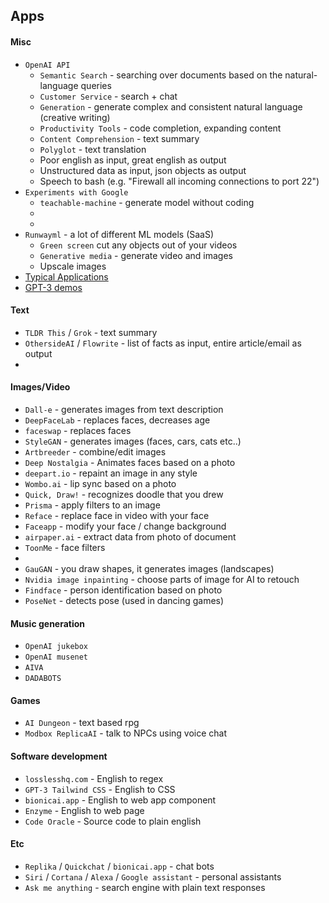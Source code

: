 ## Apps
#### Misc
* `OpenAI API`
    * `Semantic Search` - searching over documents based on the natural-language queries
    * `Customer Service` - search + chat
    * `Generation` - generate complex and consistent natural language (creative writing)
    * `Productivity Tools` - code completion, expanding content
    * `Content Comprehension` - text summary
    * `Polyglot` - text translation
    * Poor english as input, great english as output
    * Unstructured data as input, json objects as output
    * Speech to bash (e.g. "Firewall all incoming connections to port 22")
* `Experiments with Google`
    * `teachable-machine` - generate model without coding
    * 
    * 
* `Runwayml` - a lot of different ML models (SaaS)
    * `Green screen` cut any objects out of your videos
    * `Generative media` - generate video and images
    * Upscale images
* [Typical Applications](https://en.wikipedia.org/wiki/Applications_of_artificial_intelligence)
* [GPT-3 demos](https://gpt3demo.com/)

#### Text
* `TLDR This` / `Grok` - text summary
* `OthersideAI` / `Flowrite` - list of facts as input, entire article/email as output
* 

#### Images/Video
* `Dall-e` - generates images from text description
* `DeepFaceLab` - replaces faces, decreases age
* `faceswap` - replaces faces 
* `StyleGAN` - generates images (faces, cars, cats etc..)
* `Artbreeder` - combine/edit images
* `Deep Nostalgia` - Animates faces based on a photo
* `deepart.io` - repaint an image in any style
* `Wombo.ai` - lip sync based on a photo
* `Quick, Draw!` - recognizes doodle that you drew
* `Prisma` - apply filters to an image
* `Reface` - replace face in video with your face
* `Faceapp` - modify your face / change background
* `airpaper.ai` - extract data from photo of document
* `ToonMe` - face filters
* 
* `GauGAN` - you draw shapes, it generates images (landscapes)
* `Nvidia image inpainting` - choose parts of image for AI to retouch
* `Findface` - person identification based on photo 
* `PoseNet` - detects pose (used in dancing games)

#### Music generation
* `OpenAI jukebox`
* `OpenAI musenet`
* `AIVA`
* `DADABOTS`

#### Games
* `AI Dungeon` - text based rpg
* `Modbox ReplicaAI` - talk to NPCs using voice chat

#### Software development
* `losslesshq.com` - English to regex
* `GPT-3 Tailwind CSS` - English to CSS
* `bionicai.app` - English to web app component
* `Enzyme` - English to web page
* `Code Oracle` - Source code to plain english

#### Etc
* `Replika` / `Quickchat` / `bionicai.app` - chat bots
* `Siri` / `Cortana` / `Alexa` / `Google assistant` - personal assistants
* `Ask me anything` - search engine with plain text responses
